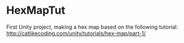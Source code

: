 # HexMapTut
First Unity project, making a hex map based on the following tutorial: http://catlikecoding.com/unity/tutorials/hex-map/part-1/
